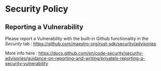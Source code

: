 # Security Policy

## Reporting a Vulnerability

Please report a Vulnerability with the built-in Github functionality in the *Security* tab : https://github.com/maestro-org/rust-sdk/security/advisories

More info here : https://docs.github.com/en/code-security/security-advisories/guidance-on-reporting-and-writing/privately-reporting-a-security-vulnerability
